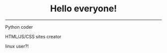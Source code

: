 <center><h1>Hello everyone!</h1></center>
<hr>
<p>Python coder</p>
<p>HTML/JS/CSS sites creator</p>
<p>linux user?!</p>
